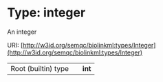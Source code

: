 
# Type: integer


An integer

URI: [http://w3id.org/semqc/biolinkml:types/Integer](http://w3id.org/semqc/biolinkml:types/Integer)

|  |  |  |
| --- | --- | --- |
| Root (builtin) type | | **int** |
